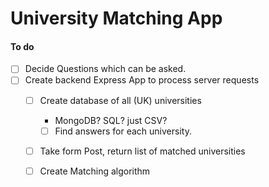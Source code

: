 # University Matching App
#### To do
- [ ] Decide Questions which can be asked.
- [ ] Create backend Express App to process server requests
    - [ ] Create database of all (UK) universities
        - MongoDB? SQL? just CSV?
        - [ ] Find answers for each university.
    - [ ] Take form Post, return list of matched universities
    - [ ] Create Matching algorithm  
    